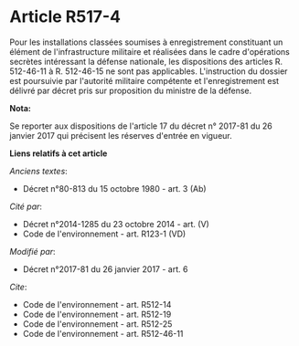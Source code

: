# Article R517-4

Pour les installations classées soumises à enregistrement  constituant un élément de l'infrastructure militaire et réalisées
dans le cadre d'opérations secrètes intéressant la défense nationale, les dispositions  des articles R. 512-46-11 à R.
512-46-15 ne sont pas applicables. L'instruction du dossier est poursuivie par l'autorité militaire compétente et
l'enregistrement est délivré par décret pris sur proposition du ministre de la défense.

**Nota:**

Se reporter aux dispositions de l'article 17 du décret n° 2017-81 du 26 janvier 2017 qui précisent les réserves d'entrée en
vigueur.

**Liens relatifs à cet article**

_Anciens textes_:

  - Décret n°80-813 du 15 octobre 1980 - art. 3 (Ab)

_Cité par_:

  - Décret n°2014-1285 du 23 octobre 2014 - art. (V)
  - Code de l'environnement - art. R123-1 (VD)

_Modifié par_:

  - Décret n°2017-81 du 26 janvier 2017 - art. 6

_Cite_:

  - Code de l'environnement - art. R512-14
  - Code de l'environnement - art. R512-19
  - Code de l'environnement - art. R512-25
  - Code de l'environnement - art. R512-46-11
